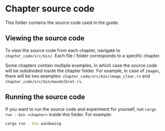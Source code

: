 # Chapter source code

This folder contains the source code used in the guide.

## Viewing the source code

To view the source code from each chapter, navigate to `chapter_code/src/bin/`. Each file / folder
corresponds to a specific chapter.

Some chapters contain multiple examples, in which case the source code will be subdivided inside the chapter folder.
For example, in case of `images`, there will be two examples: `chapter_code/src/bin/image_clear.rs` and `chapter_code/src/bin/mandelbrot.rs`.

## Running the source code

If you want to run the source code and experiment for yourself, run `cargo run --bin <chapter>` inside this folder.
For example:

```bash
cargo run --bin windowing
```
